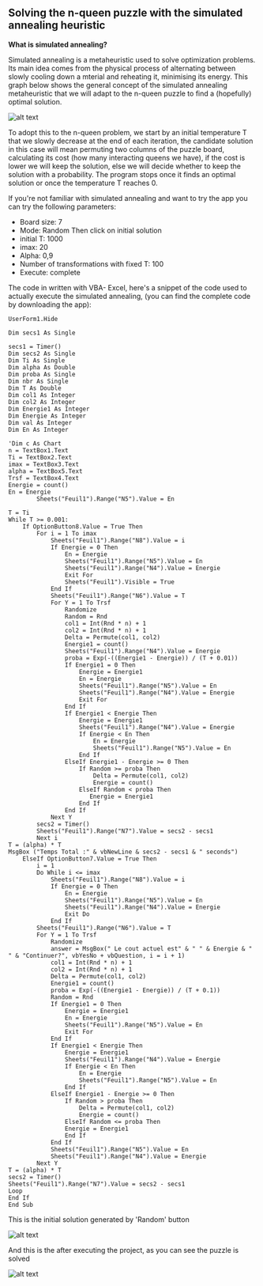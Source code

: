 ## Solving the n-queen puzzle with the simulated annealing heuristic

**What is simulated annealing?**

Simulated annealing is a metaheuristic used to solve optimization problems. Its main idea comes from the physical process of alternating between slowly cooling down a mterial and reheating it, minimising its energy. 
This graph below shows the general concept of the simulated annealing metaheuristic that we will adapt to the n-queen puzzle to find a (hopefully) optimal solution. 


![alt text](https://github.com/Nehaila/nqueen-SA/blob/master/sa.jpg)

To adopt this to the n-queen problem, we start by an initial temperature T that we slowly decrease at the end of each iteration, the candidate solution in this case will mean permuting two columns of the puzzle board, calculating its cost (how many interacting queens we have), if the cost is lower we will keep the solution, else we will decide whether to keep the solution with a probability. 
The program stops once it finds an optimal solution or once the temperature T reaches 0.

If you're not familiar with simulated annealing and want to try the app you can try the following parameters: 
* Board size: 7
* Mode: Random 
Then click on initial solution 
* initial T: 1000 
* imax: 20 
* Alpha: 0,9 
* Number of transformations with fixed T: 100
* Execute: complete


The code in written with VBA- Excel, here's a snippet of the code used to actually execute the simulated annealing, (you can find the complete code by downloading the app):

``` Private Sub CommandButton2_Click()
UserForm1.Hide 

Dim secs1 As Single

secs1 = Timer()
Dim secs2 As Single
Dim Ti As Single
Dim alpha As Double
Dim proba As Single
Dim nbr As Single
Dim T As Double
Dim col1 As Integer
Dim col2 As Integer
Dim Energie1 As Integer
Dim Energie As Integer
Dim val As Integer
Dim En As Integer

'Dim c As Chart
n = TextBox1.Text
Ti = TextBox2.Text
imax = TextBox3.Text
alpha = TextBox5.Text
Trsf = TextBox4.Text
Energie = count()
En = Energie
        Sheets("Feuil1").Range("N5").Value = En

T = Ti
While T >= 0.001:
    If OptionButton8.Value = True Then
        For i = 1 To imax
            Sheets("Feuil1").Range("N8").Value = i
            If Energie = 0 Then
                En = Energie
                Sheets("Feuil1").Range("N5").Value = En
                Sheets("Feuil1").Range("N4").Value = Energie
                Exit For
                Sheets("Feuil1").Visible = True
            End If
            Sheets("Feuil1").Range("N6").Value = T
            For Y = 1 To Trsf
                Randomize
                Random = Rnd
                col1 = Int(Rnd * n) + 1
                col2 = Int(Rnd * n) + 1
                Delta = Permute(col1, col2)
                Energie1 = count()
                Sheets("Feuil1").Range("N4").Value = Energie
                proba = Exp(-((Energie1 - Energie)) / (T + 0.01))
                If Energie1 = 0 Then
                    Energie = Energie1
                    En = Energie
                    Sheets("Feuil1").Range("N5").Value = En
                    Sheets("Feuil1").Range("N4").Value = Energie
                    Exit For
                End If
                If Energie1 < Energie Then
                    Energie = Energie1
                    Sheets("Feuil1").Range("N4").Value = Energie
                    If Energie < En Then
                        En = Energie
                        Sheets("Feuil1").Range("N5").Value = En
                    End If
                ElseIf Energie1 - Energie >= 0 Then
                    If Random >= proba Then
                        Delta = Permute(col1, col2)
                        Energie = count()
                    ElseIf Random < proba Then
                       Energie = Energie1
                    End If
                End If
            Next Y
        secs2 = Timer()
        Sheets("Feuil1").Range("N7").Value = secs2 - secs1
        Next i
T = (alpha) * T
MsgBox ("Temps Total :" & vbNewLine & secs2 - secs1 & " seconds")
    ElseIf OptionButton7.Value = True Then
        i = 1
        Do While i <= imax
            Sheets("Feuil1").Range("N8").Value = i
            If Energie = 0 Then
                En = Energie
                Sheets("Feuil1").Range("N5").Value = En
                Sheets("Feuil1").Range("N4").Value = Energie
                Exit Do
            End If
        Sheets("Feuil1").Range("N6").Value = T
        For Y = 1 To Trsf
            Randomize
            answer = MsgBox(" Le cout actuel est" & " " & Energie & " " & "Continuer?", vbYesNo + vbQuestion, i = i + 1)
            col1 = Int(Rnd * n) + 1
            col2 = Int(Rnd * n) + 1
            Delta = Permute(col1, col2)
            Energie1 = count()
            proba = Exp(-((Energie1 - Energie)) / (T + 0.1))
            Random = Rnd
            If Energie1 = 0 Then
                Energie = Energie1
                En = Energie
                Sheets("Feuil1").Range("N5").Value = En
                Exit For
            End If
            If Energie1 < Energie Then
                Energie = Energie1
                Sheets("Feuil1").Range("N4").Value = Energie
                If Energie < En Then
                    En = Energie
                    Sheets("Feuil1").Range("N5").Value = En
                End If
            ElseIf Energie1 - Energie >= 0 Then
                If Random > proba Then
                    Delta = Permute(col1, col2)
                    Energie = count()
                ElseIf Random <= proba Then
                Energie = Energie1
                End If
            End If
            Sheets("Feuil1").Range("N5").Value = En
            Sheets("Feuil1").Range("N4").Value = Energie
        Next Y
T = (alpha) * T
secs2 = Timer()
Sheets("Feuil1").Range("N7").Value = secs2 - secs1
Loop
End If
End Sub 
```
This is the initial solution generated by 'Random' button

![alt text](https://github.com/Nehaila/nqueen-SA/blob/master/screen.jpg)

And this is the after executing the project, as you can see the puzzle is solved

![alt text](https://github.com/Nehaila/nqueen-SA/blob/master/screen2.jpg)






